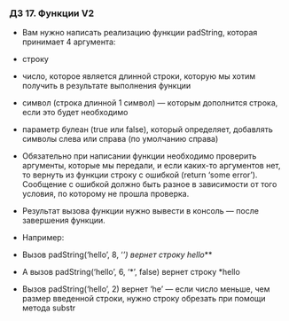 ### ДЗ 17. Функции V2

* Вам нужно написать реализацию функции padString, которая принимает 4 аргумента:

* строку
* число, которое является длинной строки, которую мы хотим получить в результате выполнения функции
* символ (строка длинной 1 символ) — которым дополнится строка, если это будет необходимо
* параметр булеан (true или false), который определяет, добавлять символы слева или справа (по умолчанию справа)
* Обязательно при написании функции необходимо проверить аргументы, которые мы передали, и если каких-то аргументов нет,
  то вернуть из функции строку с ошибкой (return ‘some error’). Сообщение с ошибкой должно быть разное в зависимости от
  того условия, по которому не прошла проверка.

* Результат вызова функции нужно вывести в консоль — после завершения функции.

* Например:

* Вызов padString(‘hello’, 8, ‘*’) вернет строку hello***

* А вызов padString(‘hello’, 6, ‘*’, false) вернет строку *hello

* Вызов padString(‘hello’, 2) вернет ‘he’ — если число меньше, чем размер введенной строки, нужно строку обрезать при
  помощи метода substr